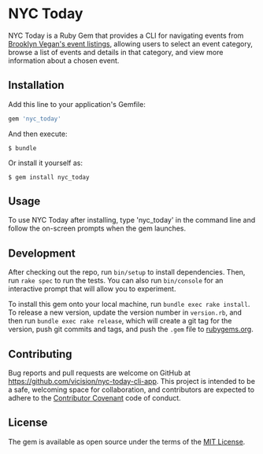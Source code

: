 # NYC Today

NYC Today is a Ruby Gem that provides a CLI for navigating events from [Brooklyn Vegan's event listings](http://nyc-shows.brooklynvegan.com/), allowing users to select an event category, browse a list of events and details in that category, and view more information about a chosen event.

## Installation

Add this line to your application's Gemfile:

```ruby
gem 'nyc_today'
```

And then execute:

    $ bundle

Or install it yourself as:

    $ gem install nyc_today

## Usage

To use NYC Today after installing, type 'nyc_today' in the command line and follow the on-screen prompts when the gem launches.

## Development

After checking out the repo, run `bin/setup` to install dependencies. Then, run `rake spec` to run the tests. You can also run `bin/console` for an interactive prompt that will allow you to experiment.

To install this gem onto your local machine, run `bundle exec rake install`. To release a new version, update the version number in `version.rb`, and then run `bundle exec rake release`, which will create a git tag for the version, push git commits and tags, and push the `.gem` file to [rubygems.org](https://rubygems.org).

## Contributing

Bug reports and pull requests are welcome on GitHub at https://github.com/vicision/nyc-today-cli-app. This project is intended to be a safe, welcoming space for collaboration, and contributors are expected to adhere to the [Contributor Covenant](contributor-covenant.org) code of conduct.


## License

The gem is available as open source under the terms of the [MIT License](http://opensource.org/licenses/MIT).
